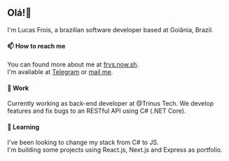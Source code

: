 ## Olá!👋

I'm Lucas Frois, a brazilian software developer based at Goiânia, Brazil.  

#### 📫 How to reach me
You can found more about me at [frvs.now.sh](frvs.now.sh).  
I'm avaliable at [Telegram](t.me/lucas_frois) or [mail me](mailto:frois.dev@gmail.com).  

#### 👔 Work
Currently working as back-end developer at @Trinus Tech.
We develop features and fix bugs to an RESTful API using C# (.NET Core).

#### 📖 Learning
I've been looking to change my stack from C# to JS.  
I'm building some projects using React.js, Next.js and Express as portfolio.  

